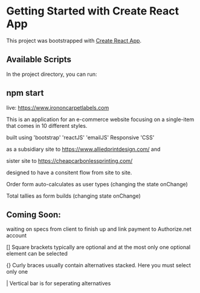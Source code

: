 # Getting Started with Create React App

This project was bootstrapped with [Create React App](https://github.com/facebook/create-react-app).

## Available Scripts

In the project directory, you can run:

## npm start

live: https://www.irononcarpetlabels.com 

This is an application for an e-commerce website focusing on a single-item that comes in 10 different styles.


built using 'bootstrap' 'reactJS' 'emailJS' Responsive 'CSS'

as a subsidiary site to https://www.alliedprintdesign.com/ and 

sister site to https://cheapcarbonlessprinting.com/ 

designed to have a consitent flow from site to site. 

Order form auto-calculates as user types (changing the state onChange)

Total tallies as form builds (changing state onChange)

## Coming Soon:

waiting on specs from client to finish up and link payment to Authorize.net account











[] Square brackets typically are optional and at the
    most only one optional element can be selected

{} Curly braces usually contain alternatives stacked.
    Here you must select only one

|  Vertical bar is for seperating alternatives







